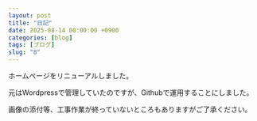 ```yaml
---
layout: post
title: "日記"
date: 2025-08-14 00:00:00 +0900
categories: [blog]
tags: [ブログ]
slug: "8"
---
```


ホームページをリニューアルしました。

元はWordpressで管理していたのですが、Githubで運用することにしました。

画像の添付等、工事作業が終っていないところもありますがご了承ください。
